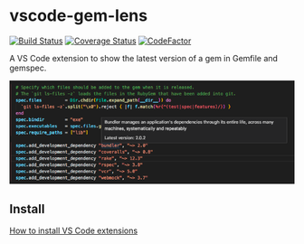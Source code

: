 # vscode-gem-lens

[![Build Status](https://travis-ci.com/ninoseki/vscode-gem-lens.svg?branch=master)](https://travis-ci.com/ninoseki/vscode-gem-lens)
[![Coverage Status](https://coveralls.io/repos/github/ninoseki/vscode-gem-lens/badge.svg?branch=master)](https://coveralls.io/github/ninoseki/vscode-gem-lens?branch=master)
[![CodeFactor](https://www.codefactor.io/repository/github/ninoseki/vscode-gem-lens/badge)](https://www.codefactor.io/repository/github/ninoseki/vscode-gem-lens)

A VS Code extension to show the latest version of a gem in Gemfile and gemspec.

![Screenshot](images/sample.png)

## Install

[How to install VS Code extensions](https://code.visualstudio.com/docs/editor/extension-gallery#_install-an-extension)
